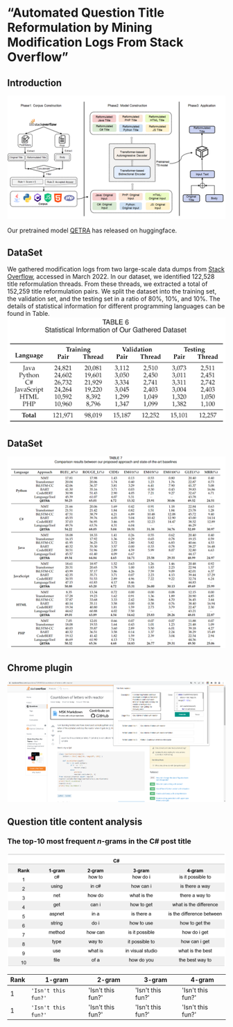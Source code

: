 # “Automated Question Title Reformulation by Mining Modification Logs From Stack Overflow” 
## Introduction

![Framework of our proposed approach](figs/frameWork.png)

Our pretrained model [QETRA](https://archive.org/download/stackexchange) has released on huggingface. 


## DataSet

We gathered modification logs from two large-scale data dumps from [Stack Overflow](https://archive.org/download/stackexchange), accessed in March 2022.
In our dataset,  we identified 122,528 title reformulation threads. From these threads, we extracted a total of 152,259 title reformulation pairs.
We split the dataset into the training set, the validation set, and the testing set in a ratio of 80\%, 10\%, and 10\%.
The details of statistical information for different programming languages can be found in Table.
![image](figs/Data.png)

## DataSet

![image](figs/RQ1.png)

## Chrome plugin

![image](figs/tool.png)

## Question title content analysis

### The top-10 most frequent $n$-grams in the C# post title 

![image](figs/C_gram.png)


|Rank   |1-gram    |2-gram            |3-gram                         |4-gram                       |
|-------|----------|------------------|-------------------------------|-----------------------------|
|1|`'Isn't this fun?'`            |'Isn't this fun?'            |'Isn't this fun?'            |'Isn't this fun?'            |
|1|`'Isn't this fun?'`            |'Isn't this fun?'            |'Isn't this fun?'            |'Isn't this fun?'            |
